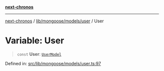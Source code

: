 [**next-chronos**](../../../../../README.md)

***

[next-chronos](../../../../../README.md) / [lib/mongoose/models/user](../README.md) / User

# Variable: User

> `const` **User**: [`UserModel`](../interfaces/UserModel.md)

Defined in: [src/lib/mongoose/models/user.ts:97](https://github.com/Bababum95/next-chronos/blob/41860730c8dd12c16699269e1eee86402c8d1a9f/src/lib/mongoose/models/user.ts#L97)
